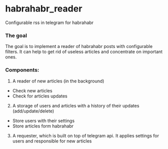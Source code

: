 # habrahabr_reader
Configurable rss in telegram for habrahabr

### The goal 
The goal is to implement a reader of habrahabr posts with configurable filters. It can help to get rid of useless articles and concentrate on important ones.

### Components:
1. A reader of new articles (in the background)
  * Check new articles
  * Check for articles updates
2. A storage of users and articles with a history of their updates (add/update/delete)
  * Store users with their settings
  * Store articles form habrahabr
3. A requester, which is built on top of telegram api. It applies settings for users and responsible for new articles

